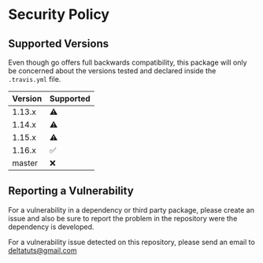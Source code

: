 # Security Policy

## Supported Versions

Even though go offers full backwards compatibility, this package will only be concerned about the versions tested and 
declared inside the `.travis.yml` file.

| Version | Supported          |
| ------- | ------------------ |
| 1.13.x   | :warning: |
| 1.14.x   | :warning: |
| 1.15.x   | :warning: |
| 1.16.x   | :white_check_mark: |
| master   | :x: |

## Reporting a Vulnerability

For a vulnerability in a dependency or third party package, please create an issue and also be sure to report the problem in the repository
were the dependency is developed.

For a vulnerability issue detected on this repository, please send an email to [deltatuts@gmail.com](mailto:deltatuts@gmail.com)
